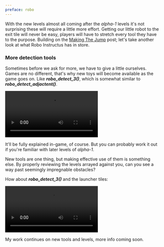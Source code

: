 ```yaml
---
preface: robo
---
```


With the new levels almost all coming after the _alpha-1_ levels it's not surprising these will require a little more effort. Getting our little robot to the exit tile will never be easy, players will have to stretch every tool they have to the purpose. Building on the [Making The Jump](/2018/01/19/making-the-jump.html) post; let's take another look at what Robo Instructus has in store.

### More detection tools
Sometimes before we ask for more, we have to give a little ourselves. Games are no different, that's why new toys will become available as the game goes on. Like ***robo_detect_3()***, which is somewhat similar to ***robo_detect_adjactent()***.

<video src="/assets/2018-02-09/detect-3.mp4" loop autoplay controls></video>

It'll be fully explained in-game, of course. But you can probably work it out if you're familiar with later levels of _alpha-1_.

New tools are one thing, but making effective use of them is something else. By properly reviewing the levels arrayed against you, can you see a way past seemingly impregnable obstacles?

How about ***robo_detect_3()*** and the launcher tiles:

<video src="/assets/2018-02-09/use-it.mp4" loop controls></video>

My work continues on new tools and levels, more info coming soon.
